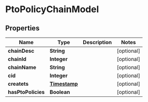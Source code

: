 

# PtoPolicyChainModel


## Properties

| Name | Type | Description | Notes |
|------------ | ------------- | ------------- | -------------|
|**chainDesc** | **String** |  |  [optional] |
|**chainId** | **Integer** |  |  [optional] |
|**chainName** | **String** |  |  [optional] |
|**cid** | **Integer** |  |  [optional] |
|**createts** | [**Timestamp**](Timestamp.md) |  |  [optional] |
|**hasPtoPolicies** | **Boolean** |  |  [optional] |



